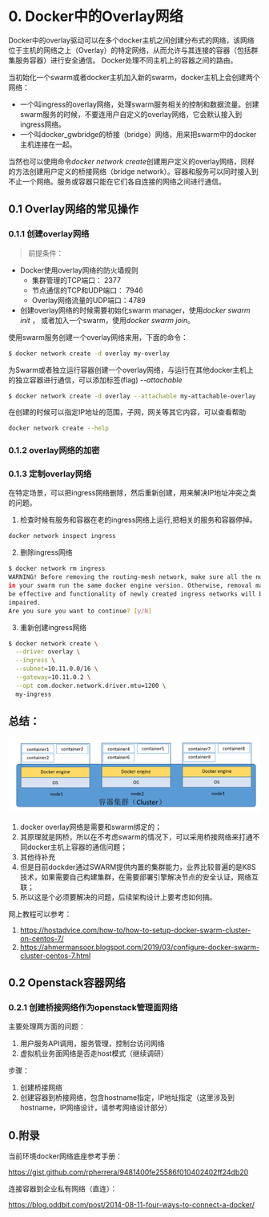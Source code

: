# 0. Docker中的Overlay网络

Docker中的overlay驱动可以在多个docker主机之间创建分布式的网络，该网络位于主机的网络之上（Overlay）的特定网络，从而允许与其连接的容器（包括群集服务容器）进行安全通信。 Docker处理不同主机上的容器之间的路由。

当初始化一个swarm或者docker主机加入新的swarm，docker主机上会创建两个网络：

- 一个叫ingress的overlay网络，处理swarm服务相关的控制和数据流量。创建swarm服务的时候，不要连用户自定义的overlay网络，它会默认接入到ingress网络。
- 一个叫docker_gwbridge的桥接（bridge）网络，用来把swarm中的docker主机连接在一起。

当然也可以使用命令*docker network create*创建用户定义的overlay网络，同样的方法创建用户定义的桥接网络（bridge network）。容器和服务可以同时接入到不止一个网络。服务或容器只能在它们各自连接的网络之间进行通信。

## 0.1 Overlay网络的常见操作

### 0.1.1 创建overlay网络

>前提条件：<br>
- Docker使用overlay网络的防火墙规则
  - 集群管理的TCP端口： 2377
  - 节点通信的TCP和UDP端口： 7946
  - Overlay网络流量的UDP端口：4789
- 创建overlay网络的时候需要初始化swarm manager，使用*docker swarm init*  ， 或者加入一个swarm，使用*docker swarm join*。

使用swarm服务创建一个overlay网络来用，下面的命令：
```bash
$ docker network create -d overlay my-overlay
```

为Swarm或者独立运行容器创建一个overlay网络，与运行在其他docker主机上的独立容器进行通信，可以添加标签(flag) *--attachable*
```bash
$ docker network create -d overlay --attachable my-attachable-overlay
```
在创建的时候可以指定IP地址的范围，子网，网关等其它内容，可以查看帮助
```bash
docker network create --help
```

### 0.1.2 overlay网络的加密

### 0.1.3 定制overlay网络

在特定场景，可以把ingress网络删除，然后重新创建，用来解决IP地址冲突之类的问题。

1. 检查时候有服务和容器在老的ingress网络上运行,把相关的服务和容器停掉。
```bash
docker network inspect ingress
```

2. 删除ingress网络
```bash
$ docker network rm ingress
WARNING! Before removing the routing-mesh network, make sure all the nodes
in your swarm run the same docker engine version. Otherwise, removal may not
be effective and functionality of newly created ingress networks will be
impaired.
Are you sure you want to continue? [y/N]
```
3. 重新创建ingress网络
```bash
$ docker network create \
  --driver overlay \
  --ingress \
  --subnet=10.11.0.0/16 \
  --gateway=10.11.0.2 \
  --opt com.docker.network.driver.mtu=1200 \
  my-ingress
```

## 总结：
![三节点集群](images/docker-cluster-001.PNG)
1. docker overlay网络是需要和swarm绑定的；
2. 其原理就是网桥，所以在不考虑swarm的情况下，可以采用桥接网络来打通不同docker主机上容器的通信问题；
3. 其他待补充
4. 但是目前dockder通过SWARM提供内置的集群能力，业界比较普遍的是K8S技术，如果需要自己构建集群，在需要部署引擎解决节点的安全认证，网络互联；
5. 所以这是个必须要解决的问题，后续架构设计上要考虑如何搞。

网上教程可以参考：
1. https://hostadvice.com/how-to/how-to-setup-docker-swarm-cluster-on-centos-7/
2. https://ahmermansoor.blogspot.com/2019/03/configure-docker-swarm-cluster-centos-7.html

## 0.2 Openstack容器网络

### 0.2.1 创建桥接网络作为openstack管理面网络
主要处理两方面的问题：
1. 用户服务API调用，服务管理，控制台访问网络
2. 虚拟机业务面网络是否走host模式（继续调研）

步骤：
1. 创建桥接网络
2. 创建容器到桥接网络，包含hostname指定，IP地址指定（这里涉及到hostname，IP网络设计，请参考网络设计部分）

## 0.附录
当前环境docker网络底座参考手册：

https://gist.github.com/rpherrera/9481400fe25586f010402402ff24db20

 连接容器到企业私有网络（直连）：
 
 https://blog.oddbit.com/post/2014-08-11-four-ways-to-connect-a-docker/
 
